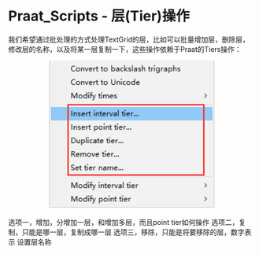 # Praat_Scripts - 层(Tier)操作
我们希望通过批处理的方式处理TextGrid的层，比如可以批量增加层，删除层，修改层的名称，以及将某一层复制一下，这些操作依赖于Praat的Tiers操作：  

<div align=center><img width="338" height="301" src="../images/tiers_process.png"/></div>

选项一，增加，分增加一层，和增加多层，而且point tier如何操作
选项二，复制，只能是哪一层，复制成哪一层
选项三，移除，只能是将要移除的层，数字表示
设置层名称  


